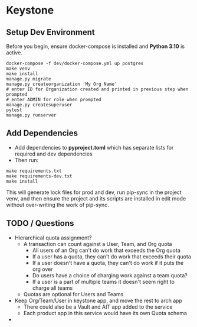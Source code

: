 # Keystone

## Setup Dev Environment

Before you begin, ensure docker-compose is installed and **Python 3.10** is active.

```shell
docker-compose -f dev/docker-compose.yml up postgres
make venv
make install
manage.py migrate
manage.py createorganization 'My Org Name'
# enter ID for Organization created and printed in previous step when prompted
# enter ADMIN for role when prompted
manage.py createsuperuser
pytest
manage.py runserver
```


## Add Dependencies

- Add dependencies to **pyproject.toml** which has separate lists for required and dev 
dependencies
- Then run:
```shell
make requirements.txt
make requirements-dev.txt
make install
```
This will generate lock files for prod and dev, run pip-sync in the project venv, 
and then ensure the project and its scripts are installed in edit mode without
over-writing the work of pip-sync.


## TODO / Questions

- Hierarchical quota assignment?
    - A transaction can count against a User, Team, and Org quota
      - All users of an Org can't do work that exceeds the Org quota
      - If a user has a quota, they can't do work that exceeds their quota
      - If a user doesn't have a quota, they can't do work if it puts the org over
      - Do users have a choice of charging work against a team quota?
      - If a user is a part of multiple teams it doesn't seem right to charge all teams
    - Quotas are optional for Users and Teams
- Keep Org/Team/User in keystone app, and move the rest to arch app
    - There could also be a Vault and AIT app added to the service
    - Each product app in this service would have its own Quota schema
- 